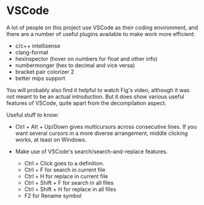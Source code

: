 # VSCode

A lot of people on this project use VSCode as their coding environment, and there are a number of useful plugins available to make work more efficient:

- c/c++ intellisense
- clang-format
- hexinspector (hover on numbers for float and other info)
- numbermonger (hex to decimal and vice versa)
- bracket pair colorizer 2
- better mips support



You will probably also find it helpful to watch Fig's video, although it was not meant to be an actual introduction. But it does show various useful features of VSCode, quite apart from the decompilation aspect.

Useful stuff to know:

- Ctrl + Alt + Up/Down gives multicursors across consecutive lines. If you want several cursors in a more diverse arrangement, middle clicking works, at least on Windows.

- Make use of VSCode's search/search-and-replace features. 
    - Ctrl + Click goes to a definition.
    - Ctrl + F for search in current file
    - Ctrl + H for replace in current file
    - Ctrl + Shift + F for search in all files
    - Ctrl + Shift + H for replace in all files
    - F2 for Rename symbol